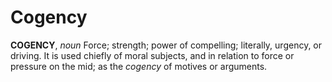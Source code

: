 # Cogency

**COGENCY**, _noun_ Force; strength; power of compelling; literally, urgency, or driving. It is used chiefly of moral subjects, and in relation to force or pressure on the mid; as the _cogency_ of motives or arguments.